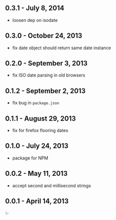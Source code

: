 
0.3.1 - July 8, 2014
-------------------------
* loosen dep on isodate

0.3.0 - October 24, 2013
-------------------------
* fix date object should return same date instance

0.2.0 - September 3, 2013
-------------------------
* fix ISO date parsing in old browsers

0.1.2 - September 2, 2013
-------------------------
* fix bug in `package.json`

0.1.1 - August 29, 2013
-----------------------
* fix for firefox flooring dates

0.1.0 - July 24, 2013
---------------------
* package for NPM

0.0.2 - May 11, 2013
--------------------
* accept second and millisecond strings

0.0.1 - April 14, 2013
----------------------
:sparkles:
